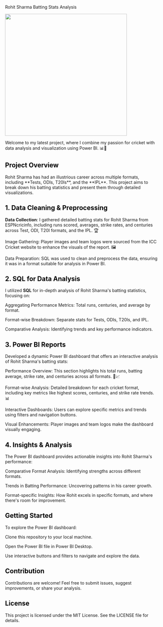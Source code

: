 Rohit Sharma Batting Stats Analysis

<p float="left"> <img src="https://github.com/user-attachments/assets/dd9de437-5604-4786-90d7-52ddd95707b9" width="400" style="margin-right: 30px;" /> </p>


Welcome to my latest project, where I combine my passion for cricket with data analysis and visualization using Power BI. 📊🏏

<h2 style="color:black;">Project Overview</h2> Rohit Sharma has had an illustrious career across multiple formats, including **Tests, ODIs, T20Is**, and the **IPL**. This project aims to break down his batting statistics and present them through detailed visualizations.

<h2 style="color:black;">1. Data Cleaning & Preprocessing</h2>

**Data Collection**: I gathered detailed batting stats for Rohit Sharma from ESPNcricinfo, including runs scored, averages, strike rates, and centuries across Test, ODI, T20I formats, and the IPL. 🏆

Image Gathering: Player images and team logos were sourced from the ICC Cricket website to enhance the visuals of the report. 🖼

Data Preparation: SQL was used to clean and preprocess the data, ensuring it was in a format suitable for analysis in Power BI.

<h2 style="color:black;">2. SQL for Data Analysis</h2> 

I utilized **SQL** for in-depth analysis of Rohit Sharma's batting statistics, focusing on:

Aggregating Performance Metrics: Total runs, centuries, and average by format.

Format-wise Breakdown: Separate stats for Tests, ODIs, T20Is, and IPL.

Comparative Analysis: Identifying trends and key performance indicators.

<h2 style="color:black;">3. Power BI Reports</h2>  

Developed a dynamic Power BI dashboard that offers an interactive analysis of Rohit Sharma's batting stats:

Performance Overview: This section highlights his total runs, batting average, strike rate, and centuries across all formats. 🏏📈

Format-wise Analysis: Detailed breakdown for each cricket format, including key metrics like highest scores, centuries, and strike rate trends. 📊

Interactive Dashboards: Users can explore specific metrics and trends using filters and navigation buttons.

Visual Enhancements: Player images and team logos make the dashboard visually engaging.

<h2 style="color:black;">4. Insights & Analysis</h2> 

The Power BI dashboard provides actionable insights into Rohit Sharma's performance:

Comparative Format Analysis: Identifying strengths across different formats.

Trends in Batting Performance: Uncovering patterns in his career growth.

Format-specific Insights: How Rohit excels in specific formats, and where there's room for improvement.

<h2 style="color:black;">Getting Started</h2> 

To explore the Power BI dashboard:

Clone this repository to your local machine.

Open the Power BI file in Power BI Desktop.

Use interactive buttons and filters to navigate and explore the data.

<h2 style="color:black;">Contribution</h2> Contributions are welcome! Feel free to submit issues, suggest improvements, or share your analysis. 

<h2 style="color:black;">License</h2> This project is licensed under the MIT License. See the LICENSE file for details.
